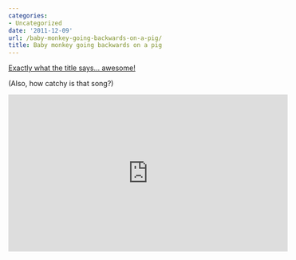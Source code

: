 ```yaml
---
categories:
- Uncategorized
date: '2011-12-09'
url: /baby-monkey-going-backwards-on-a-pig/
title: Baby monkey going backwards on a pig
---
```


<a href="https://www.youtube.com/watch?v=5_sfnQDr1-o">Exactly what the title says... awesome!</a>

(Also, how catchy is that song?)

<iframe class="alignc" width="560" height="315" src="https://www.youtube.com/embed/5_sfnQDr1-o" frameborder="0" allowfullscreen></iframe>